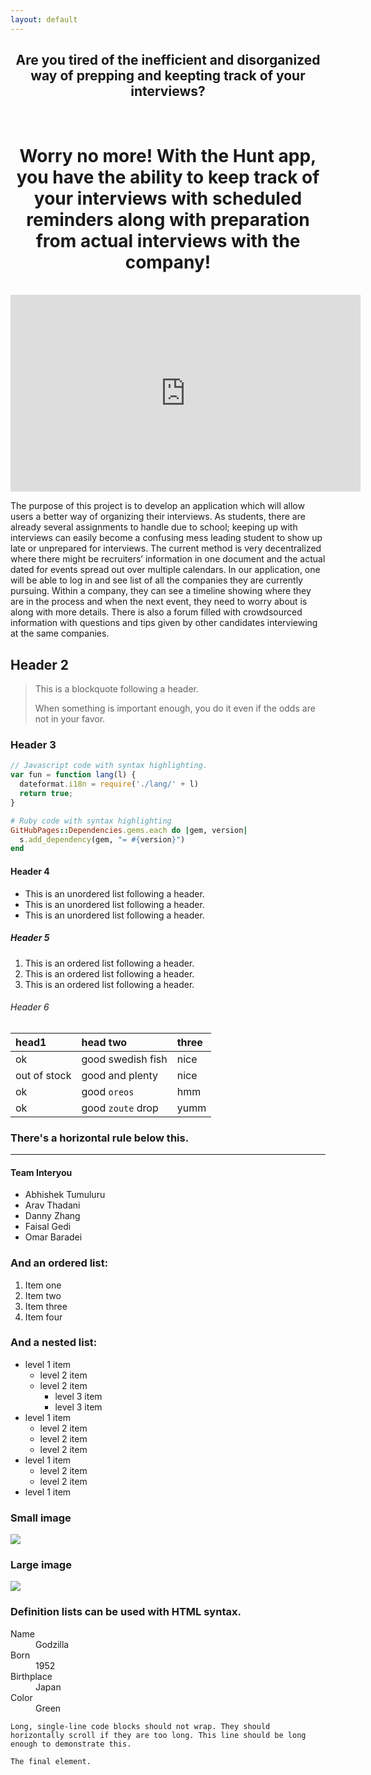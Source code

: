 ```yaml
---
layout: default
---
```

<center> <h2> Are you tired of the inefficient and disorganized way of prepping and keepting track of your interviews? </h2> </center>
<br/>
<center> <h1> Worry no more! With the Hunt app, you have the ability to keep track of your interviews with scheduled reminders along with preparation from actual interviews with the company! </h1> </center>
<br/>


<iframe width="560" height="315" src="https://www.youtube.com/embed/4FnveHiDEYk" frameborder="0" allow="accelerometer; autoplay; encrypted-media; gyroscope; picture-in-picture" allowfullscreen></iframe>
<br/>

The purpose of this project is to develop an application which will allow users a better way of organizing their interviews. As students, there are already several assignments to handle due to school; keeping up with interviews can easily become a confusing mess leading student to show up late or unprepared for interviews. The current method is very decentralized where there might be recruiters’ information in one document and the actual dated for events spread out over multiple calendars. In our application, one will be able to log in and see list of all the companies they are currently pursuing. Within a company, they can see a timeline showing where they are in the process and when the next event, they need to worry about is along with more details. There is also a forum filled with crowdsourced information with questions and tips given by other candidates interviewing at the same companies.




## [](#header-2)Header 2

> This is a blockquote following a header.
>
> When something is important enough, you do it even if the odds are not in your favor.

### [](#header-3)Header 3

```js
// Javascript code with syntax highlighting.
var fun = function lang(l) {
  dateformat.i18n = require('./lang/' + l)
  return true;
}
```

```ruby
# Ruby code with syntax highlighting
GitHubPages::Dependencies.gems.each do |gem, version|
  s.add_dependency(gem, "= #{version}")
end
```

#### [](#header-4)Header 4

*   This is an unordered list following a header.
*   This is an unordered list following a header.
*   This is an unordered list following a header.

##### [](#header-5)Header 5

1.  This is an ordered list following a header.
2.  This is an ordered list following a header.
3.  This is an ordered list following a header.

###### [](#header-6)Header 6

| head1        | head two          | three |
|:-------------|:------------------|:------|
| ok           | good swedish fish | nice  |
| out of stock | good and plenty   | nice  |
| ok           | good `oreos`      | hmm   |
| ok           | good `zoute` drop | yumm  |

### There's a horizontal rule below this.

* * *

#### Team Interyou

*   Abhishek Tumuluru
*   Arav Thadani
*   Danny Zhang
*   Faisal Gedi
*   Omar Baradei

### And an ordered list:

1.  Item one
1.  Item two
1.  Item three
1.  Item four

### And a nested list:

- level 1 item
  - level 2 item
  - level 2 item
    - level 3 item
    - level 3 item
- level 1 item
  - level 2 item
  - level 2 item
  - level 2 item
- level 1 item
  - level 2 item
  - level 2 item
- level 1 item

### Small image

![](https://assets-cdn.github.com/images/icons/emoji/octocat.png)

### Large image

![](https://guides.github.com/activities/hello-world/branching.png)


### Definition lists can be used with HTML syntax.

<dl>
<dt>Name</dt>
<dd>Godzilla</dd>
<dt>Born</dt>
<dd>1952</dd>
<dt>Birthplace</dt>
<dd>Japan</dd>
<dt>Color</dt>
<dd>Green</dd>
</dl>

```
Long, single-line code blocks should not wrap. They should horizontally scroll if they are too long. This line should be long enough to demonstrate this.
```

```
The final element.
```
